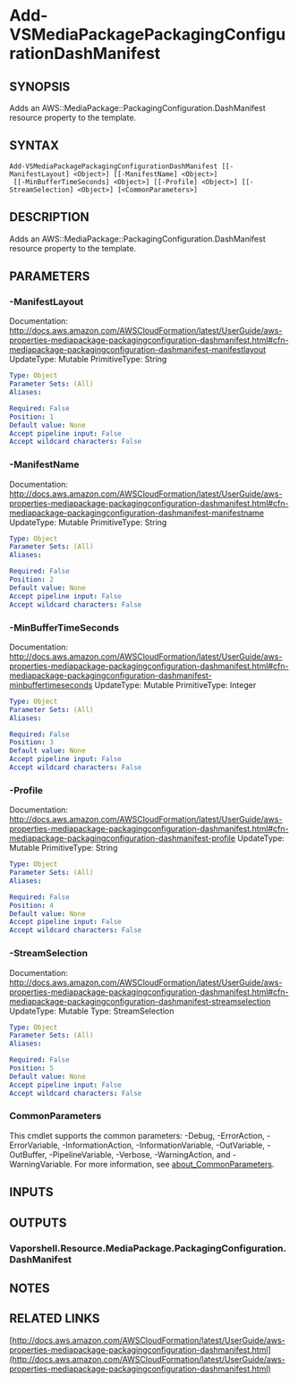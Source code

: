 # Add-VSMediaPackagePackagingConfigurationDashManifest

## SYNOPSIS
Adds an AWS::MediaPackage::PackagingConfiguration.DashManifest resource property to the template.

## SYNTAX

```
Add-VSMediaPackagePackagingConfigurationDashManifest [[-ManifestLayout] <Object>] [[-ManifestName] <Object>]
 [[-MinBufferTimeSeconds] <Object>] [[-Profile] <Object>] [[-StreamSelection] <Object>] [<CommonParameters>]
```

## DESCRIPTION
Adds an AWS::MediaPackage::PackagingConfiguration.DashManifest resource property to the template.

## PARAMETERS

### -ManifestLayout
Documentation: http://docs.aws.amazon.com/AWSCloudFormation/latest/UserGuide/aws-properties-mediapackage-packagingconfiguration-dashmanifest.html#cfn-mediapackage-packagingconfiguration-dashmanifest-manifestlayout
UpdateType: Mutable
PrimitiveType: String

```yaml
Type: Object
Parameter Sets: (All)
Aliases:

Required: False
Position: 1
Default value: None
Accept pipeline input: False
Accept wildcard characters: False
```

### -ManifestName
Documentation: http://docs.aws.amazon.com/AWSCloudFormation/latest/UserGuide/aws-properties-mediapackage-packagingconfiguration-dashmanifest.html#cfn-mediapackage-packagingconfiguration-dashmanifest-manifestname
UpdateType: Mutable
PrimitiveType: String

```yaml
Type: Object
Parameter Sets: (All)
Aliases:

Required: False
Position: 2
Default value: None
Accept pipeline input: False
Accept wildcard characters: False
```

### -MinBufferTimeSeconds
Documentation: http://docs.aws.amazon.com/AWSCloudFormation/latest/UserGuide/aws-properties-mediapackage-packagingconfiguration-dashmanifest.html#cfn-mediapackage-packagingconfiguration-dashmanifest-minbuffertimeseconds
UpdateType: Mutable
PrimitiveType: Integer

```yaml
Type: Object
Parameter Sets: (All)
Aliases:

Required: False
Position: 3
Default value: None
Accept pipeline input: False
Accept wildcard characters: False
```

### -Profile
Documentation: http://docs.aws.amazon.com/AWSCloudFormation/latest/UserGuide/aws-properties-mediapackage-packagingconfiguration-dashmanifest.html#cfn-mediapackage-packagingconfiguration-dashmanifest-profile
UpdateType: Mutable
PrimitiveType: String

```yaml
Type: Object
Parameter Sets: (All)
Aliases:

Required: False
Position: 4
Default value: None
Accept pipeline input: False
Accept wildcard characters: False
```

### -StreamSelection
Documentation: http://docs.aws.amazon.com/AWSCloudFormation/latest/UserGuide/aws-properties-mediapackage-packagingconfiguration-dashmanifest.html#cfn-mediapackage-packagingconfiguration-dashmanifest-streamselection
UpdateType: Mutable
Type: StreamSelection

```yaml
Type: Object
Parameter Sets: (All)
Aliases:

Required: False
Position: 5
Default value: None
Accept pipeline input: False
Accept wildcard characters: False
```

### CommonParameters
This cmdlet supports the common parameters: -Debug, -ErrorAction, -ErrorVariable, -InformationAction, -InformationVariable, -OutVariable, -OutBuffer, -PipelineVariable, -Verbose, -WarningAction, and -WarningVariable. For more information, see [about_CommonParameters](http://go.microsoft.com/fwlink/?LinkID=113216).

## INPUTS

## OUTPUTS

### Vaporshell.Resource.MediaPackage.PackagingConfiguration.DashManifest
## NOTES

## RELATED LINKS

[http://docs.aws.amazon.com/AWSCloudFormation/latest/UserGuide/aws-properties-mediapackage-packagingconfiguration-dashmanifest.html](http://docs.aws.amazon.com/AWSCloudFormation/latest/UserGuide/aws-properties-mediapackage-packagingconfiguration-dashmanifest.html)

